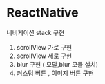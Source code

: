 # ReactNative

네비게이션 stack 구현

1. scrollView 가로 구현
2. scrollView 세로 구현
3. blur 구현 ( 모달,blur 모듈 설치)
4. 커스텀 버튼 , 이미지 버튼 구현
